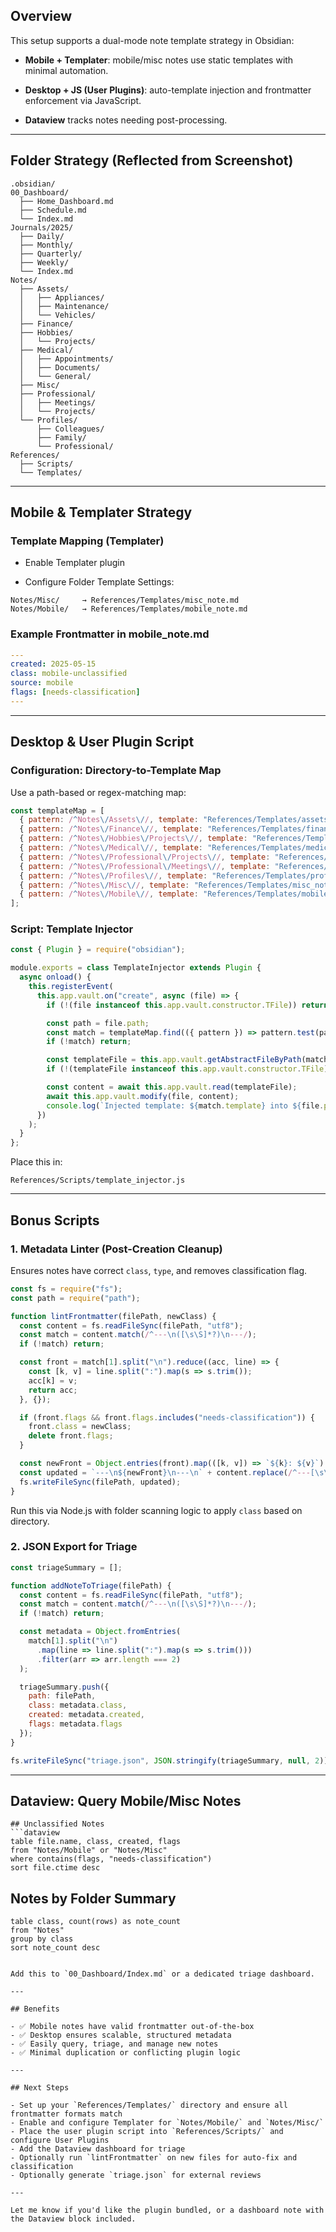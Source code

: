 

## Overview

This setup supports a dual-mode note template strategy in Obsidian:

- **Mobile + Templater**: mobile/misc notes use static templates with minimal automation.
    
- **Desktop + JS (User Plugins)**: auto-template injection and frontmatter enforcement via JavaScript.
    
- **Dataview** tracks notes needing post-processing.
    

---

## Folder Strategy (Reflected from Screenshot)

```
.obsidian/
00_Dashboard/
  ├── Home_Dashboard.md
  ├── Schedule.md
  └── Index.md
Journals/2025/
  ├── Daily/
  ├── Monthly/
  ├── Quarterly/
  ├── Weekly/
  └── Index.md
Notes/
  ├── Assets/
  │   ├── Appliances/
  │   ├── Maintenance/
  │   └── Vehicles/
  ├── Finance/
  ├── Hobbies/
  │   └── Projects/
  ├── Medical/
  │   ├── Appointments/
  │   ├── Documents/
  │   └── General/
  ├── Misc/
  ├── Professional/
  │   ├── Meetings/
  │   └── Projects/
  └── Profiles/
      ├── Colleagues/
      ├── Family/
      └── Professional/
References/
  ├── Scripts/
  └── Templates/
```

---

## Mobile & Templater Strategy

### Template Mapping (Templater)

- Enable Templater plugin
    
- Configure Folder Template Settings:
    

```
Notes/Misc/     → References/Templates/misc_note.md
Notes/Mobile/   → References/Templates/mobile_note.md
```

### Example Frontmatter in mobile_note.md

```yaml
---
created: 2025-05-15
class: mobile-unclassified
source: mobile
flags: [needs-classification]
---
```

---

## Desktop & User Plugin Script

### Configuration: Directory-to-Template Map

Use a path-based or regex-matching map:

```js
const templateMap = [
  { pattern: /^Notes\/Assets\//, template: "References/Templates/assets_note.md" },
  { pattern: /^Notes\/Finance\//, template: "References/Templates/finance_note.md" },
  { pattern: /^Notes\/Hobbies\/Projects\//, template: "References/Templates/hobby_project_note.md" },
  { pattern: /^Notes\/Medical\//, template: "References/Templates/medical_note.md" },
  { pattern: /^Notes\/Professional\/Projects\//, template: "References/Templates/pro_project_note.md" },
  { pattern: /^Notes\/Professional\/Meetings\//, template: "References/Templates/meeting_note.md" },
  { pattern: /^Notes\/Profiles\//, template: "References/Templates/profile_note.md" },
  { pattern: /^Notes\/Misc\//, template: "References/Templates/misc_note.md" },
  { pattern: /^Notes\/Mobile\//, template: "References/Templates/mobile_note.md" },
];
```

### Script: Template Injector

```js
const { Plugin } = require("obsidian");

module.exports = class TemplateInjector extends Plugin {
  async onload() {
    this.registerEvent(
      this.app.vault.on("create", async (file) => {
        if (!(file instanceof this.app.vault.constructor.TFile)) return;

        const path = file.path;
        const match = templateMap.find(({ pattern }) => pattern.test(path));
        if (!match) return;

        const templateFile = this.app.vault.getAbstractFileByPath(match.template);
        if (!(templateFile instanceof this.app.vault.constructor.TFile)) return;

        const content = await this.app.vault.read(templateFile);
        await this.app.vault.modify(file, content);
        console.log(`Injected template: ${match.template} into ${file.path}`);
      })
    );
  }
};
```

Place this in:

```
References/Scripts/template_injector.js
```

---

## Bonus Scripts

### 1. Metadata Linter (Post-Creation Cleanup)

Ensures notes have correct `class`, `type`, and removes classification flag.

```js
const fs = require("fs");
const path = require("path");

function lintFrontmatter(filePath, newClass) {
  const content = fs.readFileSync(filePath, "utf8");
  const match = content.match(/^---\n([\s\S]*?)\n---/);
  if (!match) return;

  const front = match[1].split("\n").reduce((acc, line) => {
    const [k, v] = line.split(":").map(s => s.trim());
    acc[k] = v;
    return acc;
  }, {});

  if (front.flags && front.flags.includes("needs-classification")) {
    front.class = newClass;
    delete front.flags;
  }

  const newFront = Object.entries(front).map(([k, v]) => `${k}: ${v}`).join("\n");
  const updated = `---\n${newFront}\n---\n` + content.replace(/^---[\s\S]*?---\n/, "");
  fs.writeFileSync(filePath, updated);
}
```

Run this via Node.js with folder scanning logic to apply `class` based on directory.

### 2. JSON Export for Triage

```js
const triageSummary = [];

function addNoteToTriage(filePath) {
  const content = fs.readFileSync(filePath, "utf8");
  const match = content.match(/^---\n([\s\S]*?)\n---/);
  if (!match) return;

  const metadata = Object.fromEntries(
    match[1].split("\n")
      .map(line => line.split(":").map(s => s.trim()))
      .filter(arr => arr.length === 2)
  );

  triageSummary.push({
    path: filePath,
    class: metadata.class,
    created: metadata.created,
    flags: metadata.flags
  });
}

fs.writeFileSync("triage.json", JSON.stringify(triageSummary, null, 2));
```

---

## Dataview: Query Mobile/Misc Notes

````dataview
## Unclassified Notes
```dataview
table file.name, class, created, flags
from "Notes/Mobile" or "Notes/Misc"
where contains(flags, "needs-classification")
sort file.ctime desc
````

## Notes by Folder Summary

```dataview
table class, count(rows) as note_count
from "Notes"
group by class
sort note_count desc
```

```

Add this to `00_Dashboard/Index.md` or a dedicated triage dashboard.

---

## Benefits

- ✅ Mobile notes have valid frontmatter out-of-the-box
- ✅ Desktop ensures scalable, structured metadata
- ✅ Easily query, triage, and manage new notes
- ✅ Minimal duplication or conflicting plugin logic

---

## Next Steps

- Set up your `References/Templates/` directory and ensure all frontmatter formats match
- Enable and configure Templater for `Notes/Mobile/` and `Notes/Misc/`
- Place the user plugin script into `References/Scripts/` and configure User Plugins
- Add the Dataview dashboard for triage
- Optionally run `lintFrontmatter` on new files for auto-fix and classification
- Optionally generate `triage.json` for external reviews

---

Let me know if you'd like the plugin bundled, or a dashboard note with the Dataview block included.

```